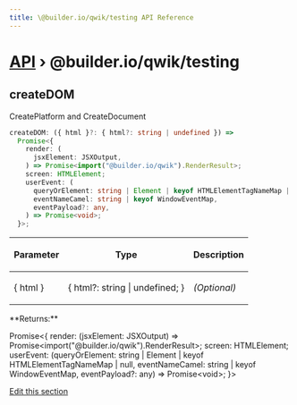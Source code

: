 ```yaml
---
title: \@builder.io/qwik/testing API Reference
---
```


# [API](/api) &rsaquo; @builder.io/qwik/testing

## createDOM

CreatePlatform and CreateDocument

```typescript
createDOM: ({ html }?: { html?: string | undefined }) =>
  Promise<{
    render: (
      jsxElement: JSXOutput,
    ) => Promise<import("@builder.io/qwik").RenderResult>;
    screen: HTMLElement;
    userEvent: (
      queryOrElement: string | Element | keyof HTMLElementTagNameMap | null,
      eventNameCamel: string | keyof WindowEventMap,
      eventPayload?: any,
    ) => Promise<void>;
  }>;
```

<table><thead><tr><th>

Parameter

</th><th>

Type

</th><th>

Description

</th></tr></thead>
<tbody><tr><td>

{ html }

</td><td>

{ html?: string \| undefined; }

</td><td>

_(Optional)_

</td></tr>
</tbody></table>
**Returns:**

Promise&lt;{ render: (jsxElement: JSXOutput) =&gt; Promise&lt;import("@builder.io/qwik").RenderResult&gt;; screen: HTMLElement; userEvent: (queryOrElement: string \| Element \| keyof HTMLElementTagNameMap \| null, eventNameCamel: string \| keyof WindowEventMap, eventPayload?: any) =&gt; Promise&lt;void&gt;; }&gt;

[Edit this section](https://github.com/QwikDev/qwik/tree/main/packages/qwik/src/testing/library.ts)
